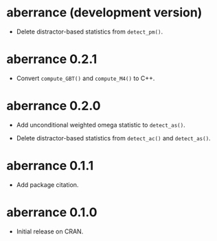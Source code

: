 # aberrance (development version)

* Delete distractor-based statistics from `detect_pm()`.

# aberrance 0.2.1

* Convert `compute_GBT()` and `compute_M4()` to C++.

# aberrance 0.2.0

* Add unconditional weighted omega statistic to `detect_as()`.

* Delete distractor-based statistics from `detect_ac()` and `detect_as()`.

# aberrance 0.1.1

* Add package citation.

# aberrance 0.1.0

* Initial release on CRAN.
